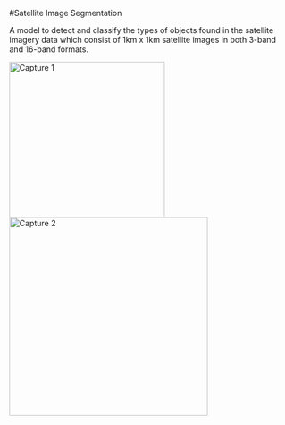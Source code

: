 #Satellite Image Segmentation

A model to detect and classify the types of objects found in the satellite imagery data which consist of 1km x 1km satellite images in both 3-band and 16-band formats.

<img width="278" alt="Capture 1" src="https://user-images.githubusercontent.com/42817026/153753459-21c1a709-00ec-4e05-9a37-f9c86429bc22.PNG">

<img width="355" alt="Capture 2" src="https://user-images.githubusercontent.com/42817026/153753467-9d0c7127-263a-457e-aa4c-0a231e6db541.PNG">
